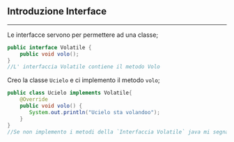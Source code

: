 ## Introduzione Interface

---

Le interfacce servono per permettere ad una classe;

```java
public interface Volatile {
    public void volo();
}
//L' interfaccia Volatile contiene il metodo Volo
```
Creo la classe `Ucielo` e ci implemento il metodo `volo`;
```java
public class Ucielo implements Volatile{
    @Override
    public void volo() {
       System.out.println("Ucielo sta volandoo");       
    }   
}
//Se non implemento i metodi della `Interfaccia Volatile` java mi segnala un errore
```



